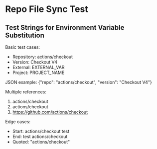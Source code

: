 # Repo File Sync Test

## Test Strings for Environment Variable Substitution

Basic test cases:
- Repository: actions/checkout
- Version: Checkout V4
- External: EXTERNAL_VAR
- Project: PROJECT_NAME

JSON example: {"repo": "actions/checkout", "version": "Checkout V4"}

Multiple references:
1. actions/checkout
2. actions/checkout
3. https://github.com/actions/checkout

Edge cases:
- Start: actions/checkout test
- End: test actions/checkout
- Quoted: "actions/checkout"
